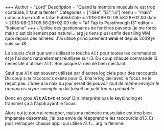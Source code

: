 +++
Author = "Lord"
Description = "Quand la mémoire musculaire est trop costaude, il faut la feinter"
Categories = ["idée", "i3","ui"]
menu = "main"
notoc = true
draft = false
PublishDate = 2018-08-03T09:58:28+02:00
date = 2018-08-20T09:58:28+02:00
title = "#1 Tap to Passthrough I3"
editor = "kakoune"
+++
J'utilise des gestionnaires de fenêtres pavants (je me force mais c'est clairement pas naturel… arg je tiens plus) enfin des tiling WM quoi depuis des années.
J'ai utilisé principalement **wmii** et depuis 2009 je suis sur **i3**.

Le soucis c'est que wmii utilisait la touche *<samp>Alt</samp>* pour toutes les commandes et je l'ai donc naturellement réutilisée sur i3.
Du coup chaque commande i3 nécessite d'utiliser <samp>Alt</samp>.
Bon jusque là rien de bien méchant.

Sauf que <samp>Alt</samp> est souvent utilisée par d'autres logiciels pour des raccourcis.
Du coup si le raccourcis existe pour i3, bha le logiciel avec le focus ne le reçoit pas.
L'idée à la noix du jour serait de *pouvoir tout de même envoyer le raccourcis si par exemple on lui faisait un petit tap au préalable*.

Donc en gros **<samp>Alt</samp> <samp>Alt+t</samp>** et pouf i3 n'interprête pas le keybinding et transmet ça à l'appli ayant le focus.

Alors oui je pourrai remapper, mais ma mémoire musculaire est trop bien implantée désormais, j'ai pas envie de réapprendre les raccourcis d'i3.
Et puis remapper chaque appli qui utilise <samp>Alt</samp>… arg la flemme.

